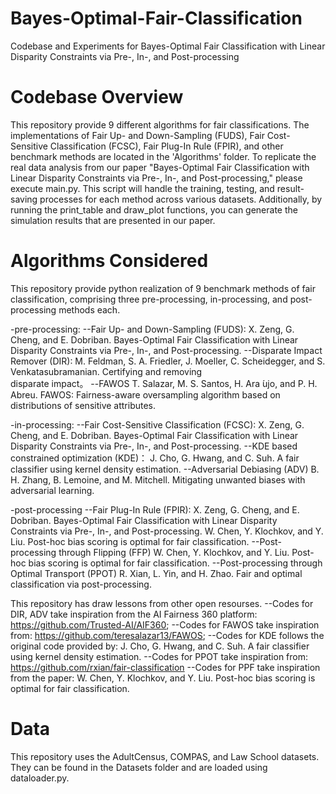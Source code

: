 # Bayes-Optimal-Fair-Classification
Codebase and Experiments for Bayes-Optimal Fair Classification  with Linear Disparity Constraints via Pre-, In-, and Post-processing

# Codebase Overview
This repository provide 9 different algorithms for fair classifications. The implementations of Fair Up- and Down-Sampling (FUDS), Fair Cost-Sensitive Classification (FCSC), Fair Plug-In Rule (FPIR), and other benchmark methods are located in the 'Algorithms' folder. To replicate the real data analysis from our paper "Bayes-Optimal Fair Classification with Linear Disparity Constraints via Pre-, In-, and Post-processing," please execute main.py. This script will handle the training, testing, and result-saving processes for each method across various datasets. Additionally, by running the print_table and draw_plot functions, you can generate the simulation results that are presented in our paper.

# Algorithms Considered
This repository provide python realization of 9 benchmark methods of fair classification,  comprising three pre-processing, in-processing, and post-processing methods each.

-pre-processing: 
--Fair Up- and Down-Sampling (FUDS): X. Zeng, G. Cheng, and E. Dobriban. Bayes-Optimal Fair Classification  with Linear Disparity Constraints via Pre-, In-, and Post-processing.
--Disparate Impact Remover (DIR): 
  M. Feldman, S. A. Friedler, J. Moeller, C. Scheidegger, and S. Venkatasubramanian. Certifying and removing   
  disparate impact。
--FAWOS
  T. Salazar, M. S. Santos, H. Ara ́ujo, and P. H. Abreu. FAWOS: Fairness-aware oversampling algorithm based on 
  distributions of sensitive attributes.

-in-processing:
--Fair Cost-Sensitive Classification (FCSC): X. Zeng, G. Cheng, and E. Dobriban. Bayes-Optimal Fair Classification  with Linear Disparity Constraints via Pre-, In-, and Post-processing.
--KDE based constrained optimization (KDE)：
  J. Cho, G. Hwang, and C. Suh. A fair classifier using kernel density estimation.
--Adversarial Debiasing (ADV)
  B. H. Zhang, B. Lemoine, and M. Mitchell. Mitigating unwanted biases with adversarial learning.

-post-processing
--Fair Plug-In Rule (FPIR): X. Zeng, G. Cheng, and E. Dobriban. Bayes-Optimal Fair Classification  with Linear Disparity Constraints via Pre-, In-, and Post-processing.
  W. Chen, Y. Klochkov, and Y. Liu. Post-hoc bias scoring is optimal for fair classification.
--Post-processing through Flipping (FFP)
  W. Chen, Y. Klochkov, and Y. Liu. Post-hoc bias scoring is optimal for fair classification.
--Post-processing through Optimal Transport (PPOT)
  R. Xian, L. Yin, and H. Zhao. Fair and optimal classification via post-processing.

This repository has draw lessons from other open resourses. 
--Codes for DIR, ADV take inspiration from the AI Fairness 360 platform:  https://github.com/Trusted-AI/AIF360;
--Codes for FAWOS take inspiration from: https://github.com/teresalazar13/FAWOS; 
--Codes for KDE follows the original code provided by: J. Cho, G. Hwang, and C. Suh. A fair classifier using kernel density estimation.
--Codes for PPOT take inspiration from: https://github.com/rxian/fair-classification
--Codes for PPF take inspiration from the paper:   W. Chen, Y. Klochkov, and Y. Liu. Post-hoc bias scoring is optimal for fair classification.


# Data
This repository uses the AdultCensus, COMPAS, and Law School datasets. They can be found in the Datasets folder and are loaded using dataloader.py.
